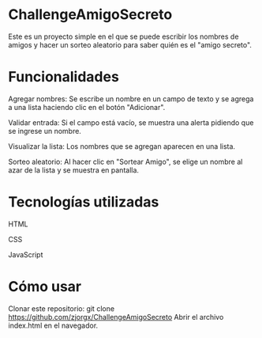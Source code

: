 # ChallengeAmigoSecreto
Este es un proyecto simple en el que se puede escribir los nombres de amigos y hacer un sorteo aleatorio para saber quién es el "amigo secreto".

# Funcionalidades
Agregar nombres: Se escribe un nombre en un campo de texto y se agrega a una lista haciendo clic en el botón "Adicionar".

Validar entrada: Si el campo está vacío, se muestra una alerta pidiendo que se ingrese un nombre.

Visualizar la lista: Los nombres que se agregan aparecen en una lista.

Sorteo aleatorio: Al hacer clic en "Sortear Amigo", se elige un nombre al azar de la lista y se muestra en pantalla.
# Tecnologías utilizadas
HTML

CSS

JavaScript
# Cómo usar

Clonar este repositorio: git clone https://github.com/zjorgx/ChallengeAmigoSecreto Abrir el archivo index.html en el navegador.

